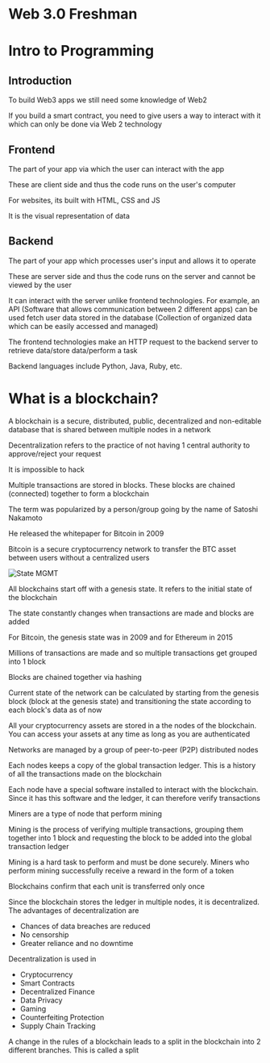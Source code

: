 # Web 3.0 Freshman

# Intro to Programming

## Introduction

To build Web3 apps we still need some knowledge of Web2

If you build a smart contract, you need to give users a way to interact with it which can only be done via Web 2 technology

## Frontend

The part of your app via which the user can interact with the app

These are client side and thus the code runs on the user's computer

For websites, its built with HTML, CSS and JS

It is the visual representation of data

## Backend

The part of your app which processes user's input and allows it to operate

These are server side and thus the code runs on the server and cannot be viewed by the user

It can interact with the server unlike frontend technologies. For example, an API (Software that allows communication between 2 different apps) can be used fetch user data stored in the database (Collection of organized data which can be easily accessed and managed)

The frontend technologies make an HTTP request to the backend server to retrieve data/store data/perform a task

Backend languages include Python, Java, Ruby, etc.

# What is a blockchain?

A blockchain is a secure, distributed, public, decentralized and non-editable database that is shared between multiple nodes in a network

Decentralization refers to the practice of not having 1 central authority to approve/reject your request

It is impossible to hack

Multiple transactions are stored in blocks. These blocks are chained (connected) together to form a blockchain

The term was popularized by a person/group going by the name of Satoshi Nakamoto

He released the whitepaper for Bitcoin in 2009

Bitcoin is a secure cryptocurrency network to transfer the BTC asset between users without a centralized users

![State MGMT](https://i.imgur.com/VQySjQu.png)

All blockchains start off with a genesis state. It refers to the initial state of the blockchain

The state constantly changes when transactions are made and blocks are added

For Bitcoin, the genesis state was in 2009 and for Ethereum in 2015

Millions of transactions are made and so multiple transactions get grouped into 1 block

Blocks are chained together via hashing

Current state of the network can be calculated by starting from the genesis block (block at the genesis state) and transitioning the state according to each block's data as of now

All your cryptocurrency assets are stored in a the nodes of the blockchain. You can access your assets at any time as long as you are authenticated

Networks are managed by a group of peer-to-peer (P2P) distributed nodes

Each nodes keeps a copy of the global transaction ledger. This is a history of all the transactions made on the blockchain

Each node have a special software installed to interact with the blockchain. Since it has this software and the ledger, it can therefore verify transactions 

Miners are a type of node that perform mining

Mining is the process of verifying multiple transactions,  grouping them together into 1 block and requesting the block to be added into the global transaction ledger

Mining is a hard task to perform and must be done securely. Miners who perform mining successfully receive a reward in the form of a token

Blockchains confirm that each unit is transferred only once

Since the blockchain stores the ledger in multiple nodes, it is decentralized. The advantages of decentralization are

- Chances of data breaches are reduced
- No censorship
- Greater reliance and no downtime

Decentralization is used in

- Cryptocurrency
- Smart Contracts
- Decentralized Finance
- Data Privacy
- Gaming
- Counterfeiting Protection
- Supply Chain Tracking

A change in the rules of a blockchain leads to a split in the blockchain into 2 different branches. This is called a split